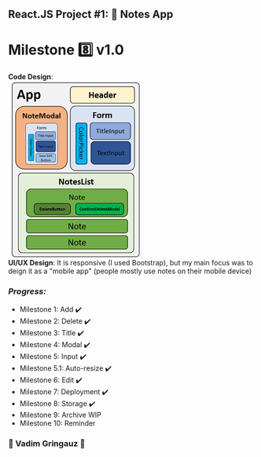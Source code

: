 ## React.JS Project #1: :memo: Notes App
# Milestone :eight: v1.0 
**Code Design**:  \
![components](components.png) \
**UI/UX Design**: It is responsive (I used Bootstrap), but my main focus was to deign it as a "mobile app" (people mostly use notes on their mobile device)
### *Progress:*
- Milestone 1: Add :heavy_check_mark:
- Milestone 2: Delete :heavy_check_mark:
- Milestone 3: Title :heavy_check_mark:
- Milestone 4: Modal :heavy_check_mark:
- Milestone 5: Input :heavy_check_mark:
- Milestone 5.1: Auto-resize :heavy_check_mark:
- Milestone 6: Edit :heavy_check_mark:
- Milestone 7: Deployment :heavy_check_mark:
- Milestone 8: Storage :heavy_check_mark:
- Milestone 9: Archive WIP
- Milestone 10: Reminder


### :basketball: Vadim Gringauz :basketball:

